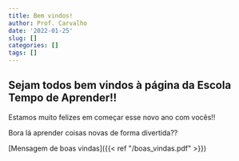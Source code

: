 ```yaml
---
title: Bem vindos!
author: Prof. Carvalho
date: '2022-01-25'
slug: []
categories: []
tags: []
---
```

## Sejam todos bem vindos à página da Escola Tempo de Aprender!!

Estamos muito felizes em começar esse novo ano com vocês!!

Bora lá aprender coisas novas de forma divertida??

[Mensagem de boas vindas]({{< ref "/boas_vindas.pdf" >}})
